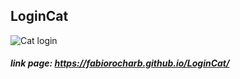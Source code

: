## LoginCat

![Cat login](https://user-images.githubusercontent.com/106245486/202919914-b8e979ac-59ad-4b25-b6db-e1c764ae2c95.png)

##### link page: https://fabiorocharb.github.io/LoginCat/

